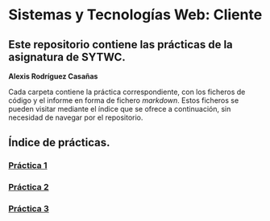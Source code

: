 # Sistemas y Tecnologías Web: Cliente
## Este repositorio contiene las prácticas de la asignatura de SYTWC.
**Alexis Rodríguez Casañas**

Cada carpeta contiene la práctica correspondiente, con los ficheros de código y el informe en forma de fichero *markdown*.
Estos ficheros se pueden visitar mediante el índice que se ofrece a continuación, sin necesidad de navegar por el repositorio.

## Índice de prácticas.
### [Práctica 1](https://github.com/alexrcas/SYTWC/blob/master/practica1/practica1.md)
### [Práctica 2](https://github.com/alexrcas/SYTWC/blob/master/practica2/practica2.md)
### [Práctica 3](https://github.com/alexrcas/SYTWC/blob/master/practica3/README.md)
